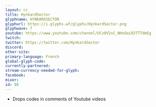 ```yaml
---
layout: cc
title: HynkardSector
glyphname: HYNKARDSECTOR
glyphurl: https://i.glyphs.wf/glyphs/HynkardSector.png
glyphwave: 7
youtube: https://www.youtube.com/channel/UCz0V2sC_NHoOai92TTTdmEg
twitch: 
twitter: https://twitter.com/HynkardSector
discord: 
other-site: 
primary-language: French
global-glyph-code: 
currently-partnered: 
stream-currency-needed-for-glyph: 
facebook: 
mixer: 
id: 88
---
```

* Drops codes in comments of Youtube videos
